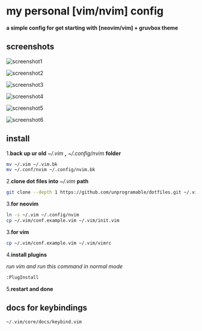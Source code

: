 # my personal [vim/nvim] config

**a simple config for get starting with [neovim/vim] + gruvbox theme**

## screenshots
![screenshot1](https://raw.githubusercontent.com/unprogramable/dotfiles/master/screenshots/v1/01.png)

![screenshot2](https://raw.githubusercontent.com/unprogramable/dotfiles/master/screenshots/v1/02.png)

![screenshot3](https://raw.githubusercontent.com/unprogramable/dotfiles/master/screenshots/v1/03.png)

![screenshot4](https://raw.githubusercontent.com/unprogramable/dotfiles/master/screenshots/v1/04.png)

![screenshot5](https://raw.githubusercontent.com/unprogramable/dotfiles/master/screenshots/v1/05.png)

![screenshot6](https://raw.githubusercontent.com/unprogramable/dotfiles/master/screenshots/v1/06.png)

## install
1.**back up ur old** *~/.vim* **,** *~/.config/nvim* **folder**
```bash
mv ~/.vim ~/.vim.bk
mv ~/.conf/nvim ~/.config/nvim.bk
```

2.**clone dot files into** *~/.vim* **path**
```bash
git clone --depth 1 https://github.com/unprogramable/dotfiles.git ~/.vim
```

3.**for neovim**
```bash
ln -s ~/.vim ~/.config/nvim
cp ~/.vim/conf.example.vim ~/.vim/init.vim
```

3.**for vim**
```bash
cp ~/.vim/conf.example.vim ~/.vim/vimrc
```

4.**install plugins**

*run vim and run this command in normal mode*
```bash
:PlugInstall
```

5.**restart and done**


## docs for keybindings
```bash
~/.vim/core/docs/keybind.vim
```
